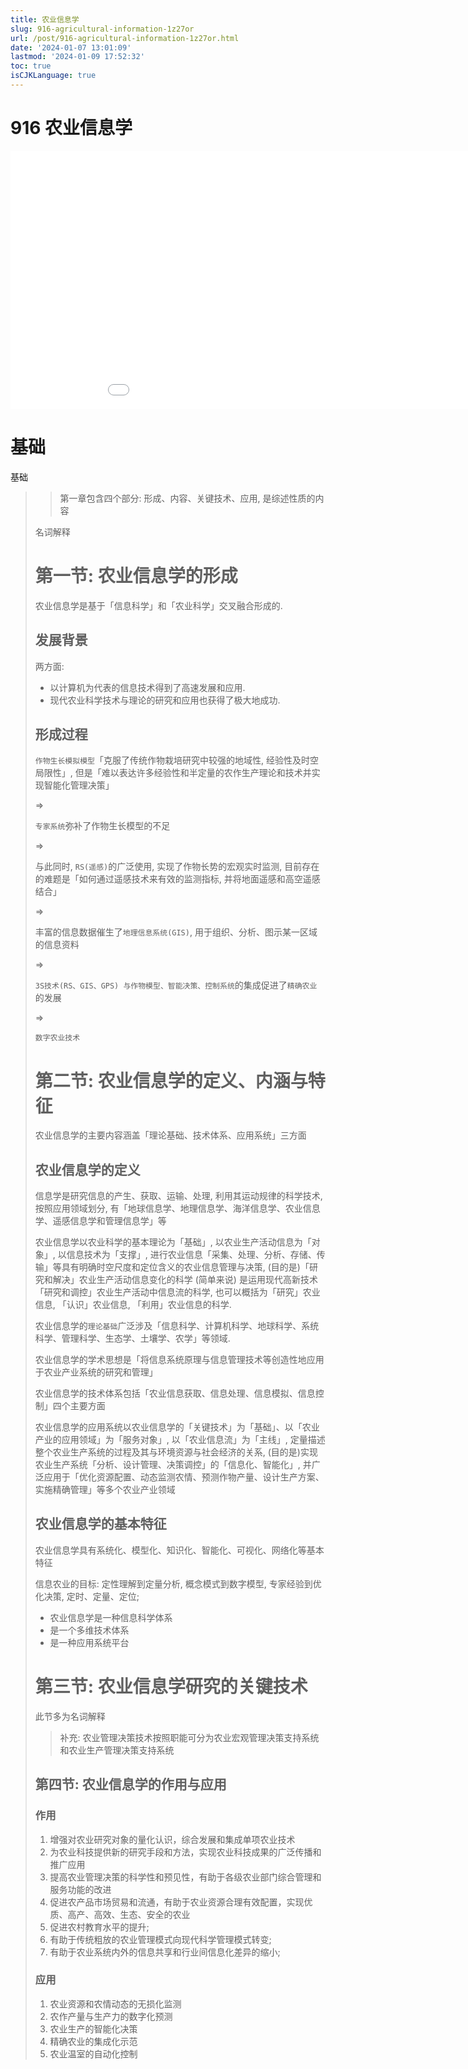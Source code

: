 ```yaml
---
title: 农业信息学
slug: 916-agricultural-information-1z27or
url: /post/916-agricultural-information-1z27or.html
date: '2024-01-07 13:01:09'
lastmod: '2024-01-09 17:52:32'
toc: true
isCJKLanguage: true
---
```


# 916 农业信息学

<iframe src="/widgets/Kmind" data-src="/widgets/Kmind" data-subtype="widget" border="0" frameborder="no" framespacing="0" allowfullscreen="true" style="width: 999px; height: 413px;"></iframe>

# 基础

基础

>> 第一章包含四个部分: 形成、内容、关键技术、应用, 是综述性质的内容
>>
>
> 名词解释
>
> # 第一节: 农业信息学的形成
>
> 农业信息学是基于「信息科学」和「农业科学」交叉融合形成的.
>
> ## 发展背景
>
> 两方面:
>
> * 以计算机为代表的信息技术得到了高速发展和应用.
> * 现代农业科学技术与理论的研究和应用也获得了极大地成功.
>
> ## 形成过程
>
> ​`作物生长模拟模型`​「克服了传统作物栽培研究中较强的地域性, 经验性及时空局限性」, 但是「难以表达许多经验性和半定量的农作生产理论和技术并实现智能化管理决策」
>
> =>
>
> ​`专家系统`​弥补了作物生长模型的不足
>
> =>
>
> 与此同时, `RS(遥感)`​的广泛使用, 实现了作物长势的宏观实时监测, 目前存在的难题是「如何通过遥感技术来有效的监测指标, 并将地面遥感和高空遥感结合」
>
> =>
>
> 丰富的信息数据催生了`地理信息系统(GIS)`​, 用于组织、分析、图示某一区域的信息资料
>
> =>
>
> ​`3S技术(RS、GIS、GPS) 与作物模型、智能决策、控制系统`​的集成促进了`精确农业`​的发展
>
> =>
>
> ​`数字农业技术`​
>
> # 第二节: 农业信息学的定义、内涵与特征
>
> 农业信息学的主要内容涵盖「理论基础、技术体系、应用系统」三方面
>
> ## 农业信息学的定义
>
> 信息学是研究信息的产生、获取、运输、处理, 利用其运动规律的科学技术, 按照应用领域划分, 有「地球信息学、地理信息学、海洋信息学、农业信息学、遥感信息学和管理信息学」等
>
> 农业信息学以农业科学的基本理论为「基础」, 以农业生产活动信息为「对象」, 以信息技术为「支撑」, 进行农业信息「采集、处理、分析、存储、传输」等具有明确时空尺度和定位含义的农业信息管理与决策, (目的是)「研究和解决」农业生产活动信息变化的科学
> (简单来说) 是运用现代高新技术「研究和调控」农业生产活动中信息流的科学, 也可以概括为「研究」农业信息, 「认识」农业信息, 「利用」农业信息的科学.
>
> 农业信息学的`理论基础`​广泛涉及「信息科学、计算机科学、地球科学、系统科学、管理科学、生态学、土壤学、农学」等领域.
>
> 农业信息学的学术思想是「将信息系统原理与信息管理技术等创造性地应用于农业产业系统的研究和管理」
>
> 农业信息学的技术体系包括「农业信息获取、信息处理、信息模拟、信息控制」四个主要方面
>
> 农业信息学的应用系统以农业信息学的「关键技术」为「基础」、以「农业产业的应用领域」为「服务对象」, 以「农业信息流」为「主线」, 定量描述整个农业生产系统的过程及其与环境资源与社会经济的关系, (目的是)实现农业生产系统「分析、设计管理、决策调控」的「信息化、智能化」, 并广泛应用于「优化资源配置、动态监测农情、预测作物产量、设计生产方案、实施精确管理」等多个农业产业领域
>
> ## 农业信息学的基本特征
>
> 农业信息学具有系统化、模型化、知识化、智能化、可视化、网络化等基本特征
>
> 信息农业的目标: 定性理解到定量分析, 概念模式到数字模型, 专家经验到优化决策, 定时、定量、定位;
>
> * 农业信息学是一种信息科学体系
> * 是一个多维技术体系
> * 是一种应用系统平台
>
> # 第三节: 农业信息学研究的关键技术
>
> 此节多为名词解释
>
>> 补充: 农业管理决策技术按照职能可分为农业宏观管理决策支持系统和农业生产管理决策支持系统
>>
>
> ## 第四节: 农业信息学的作用与应用
>
> ### 作用
>
> 1. 增强对农业研究对象的量化认识，综合发展和集成单项农业技术
> 2. 为农业科技提供新的研究手段和方法，实现农业科技成果的广泛传播和推广应用
> 3. 提高农业管理决策的科学性和预见性，有助于各级农业部门综合管理和服务功能的改进
> 4. 促进农产品市场贸易和流通，有助于农业资源合理有效配置，实现优质、高产、高效、生态、安全的农业
> 5. 促进农村教育水平的提升;
> 6. 有助于传统粗放的农业管理模式向现代科学管理模式转变;
> 7. 有助于农业系统内外的信息共享和行业间信息化差异的缩小;
>
> ### 应用
>
> 1. 农业资源和农情动态的无损化监测
> 2. 农作产量与生产力的数字化预测
> 3. 农业生产的智能化决策
> 4. 精确农业的集成化示范
> 5. 农业温室的自动化控制

‍

‍
